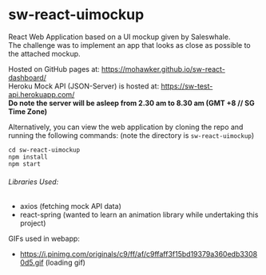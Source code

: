 # sw-react-uimockup
React Web Application based on a UI mockup given by Saleswhale.   
The challenge was to implement an app that looks as close as possible to the attached mockup.  

Hosted on GitHub pages at: https://mohawker.github.io/sw-react-dashboard/  
Heroku Mock API (JSON-Server) is hosted at: https://sw-test-api.herokuapp.com/  
**Do note the server will be asleep from 2.30 am to 8.30 am (GMT +8 // SG Time Zone)**

Alternatively, you can view the web application by cloning the repo and running the following commands: 
(note the directory is `sw-react-uimockup`)

```
cd sw-react-uimockup
npm install
npm start
```

###### Libraries Used:
- axios (fetching mock API data)
- react-spring (wanted to learn an animation library while undertaking this project)

GIFs used in webapp:     
- https://i.pinimg.com/originals/c9/ff/af/c9ffaff3f15bd19379a360edb33080d5.gif (loading gif)  
